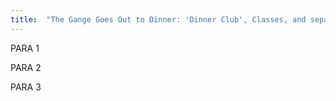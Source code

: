```yaml
---
title:  "The Gange Goes Out to Dinner: 'Dinner Club', Classes, and separating the back-end from the front"
---
```


PARA 1

PARA 2

PARA 3